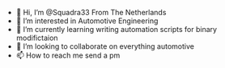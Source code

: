 - 👋 Hi, I’m @Squadra33 From The Netherlands
- 👀 I’m interested in Automotive Engineering
- 🌱 I’m currently learning writing automation scripts for binary modifictaion
- 💞️ I’m looking to collaborate on everything automotive
- 📫 How to reach me send a pm 

<!---
Squadra33/Squadra33 is a ✨ special ✨ repository because its `README.md` (this file) appears on your GitHub profile.
You can click the Preview link to take a look at your changes.
--->
